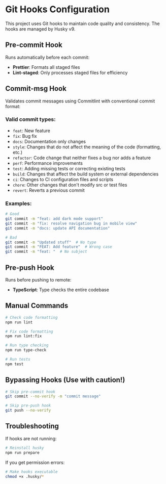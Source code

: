 # Git Hooks Configuration

This project uses Git hooks to maintain code quality and consistency. The hooks are managed by Husky v9.

## Pre-commit Hook

Runs automatically before each commit:

- **Prettier**: Formats all staged files
- **Lint-staged**: Only processes staged files for efficiency

## Commit-msg Hook

Validates commit messages using Commitlint with conventional commit format:

### Valid commit types:

- `feat`: New feature
- `fix`: Bug fix
- `docs`: Documentation only changes
- `style`: Changes that do not affect the meaning of the code (formatting, etc.)
- `refactor`: Code change that neither fixes a bug nor adds a feature
- `perf`: Performance improvements
- `test`: Adding missing tests or correcting existing tests
- `build`: Changes that affect the build system or external dependencies
- `ci`: Changes to CI configuration files and scripts
- `chore`: Other changes that don't modify src or test files
- `revert`: Reverts a previous commit

### Examples:

```bash
# Good
git commit -m "feat: add dark mode support"
git commit -m "fix: resolve navigation bug in mobile view"
git commit -m "docs: update API documentation"

# Bad
git commit -m "Updated stuff"  # No type
git commit -m "FEAT: Add feature"  # Wrong case
git commit -m "feat: "  # No subject
```

## Pre-push Hook

Runs before pushing to remote:

- **TypeScript**: Type checks the entire codebase

## Manual Commands

```bash
# Check code formatting
npm run lint

# Fix code formatting
npm run lint:fix

# Run type checking
npm run type-check

# Run tests
npm test
```

## Bypassing Hooks (Use with caution!)

```bash
# Skip pre-commit hook
git commit --no-verify -m "commit message"

# Skip pre-push hook
git push --no-verify
```

## Troubleshooting

If hooks are not running:

```bash
# Reinstall husky
npm run prepare
```

If you get permission errors:

```bash
# Make hooks executable
chmod +x .husky/*
```
